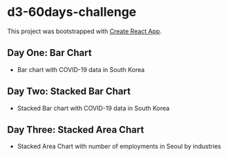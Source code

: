 # d3-60days-challenge

This project was bootstrapped with [Create React App](https://github.com/facebook/create-react-app).

## Day One: Bar Chart

- Bar chart with COVID-19 data in South Korea

## Day Two: Stacked Bar Chart

- Stacked Bar chart with COVID-19 data in South Korea

## Day Three: Stacked Area Chart

- Stacked Area Chart with number of employments in Seoul by industries

